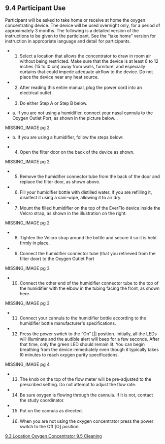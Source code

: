 ## 9.4 Participant Use

Participant will be asked to take home or receive at home the oxygen concentrating device.  The device will be used overnight only, for a period of approximately 3 months.  The following is a detailed version of the instructions to be given to the participant.  See the “take home” version for instruction in appropriate language and detail for participants.

* 1. Select a location that allows the concentrator to draw in room air without being restricted.  Make sure that the device is at least 6 to 12 inches (15 to l0 cm) away from walls, furniture, and especially curtains that could impede adequate airflow to the device. Do not place the device near any heat source. 
* 2. After reading this entire manual, plug the power cord into an electrical outlet.
* 3. Do either Step A or Step B below.

 * a. If you are not using a humidifier, connect your nasal cannula to the Oxygen Outlet Port, as shown in the picture below.         . 

MISSING_IMAGE pg 2

 * b. If you are using a humidifier, follow the steps below: 

* 4. Open the filter door on the back of the device as shown.

MISSING_IMAGE pg 2

* 5.	Remove the humidifier connector tube from the back of the door and replace the filter door, as shown above.
* 6. Fill your humidifier bottle with distilled water.  If you are refilling it, disinfect it using a sani-wipe, allowing it to air dry.
* 7. Mount the filled humidifier on the top of the EverFlo device inside the Velcro strap, as shown in the illustration on the right. 

MISSING_IMAGE pg 2

* 8. Tighten the Velcro strap around the bottle and secure it so it is held firmly in place.
* 9. Connect the humidifier connector tube (that you retrieved from the filter door) to the Oxygen Outlet Port  

MISSING_IMAGE pg 3

* 10. Connect the other end of the humidifier connector tube to the top of the humidifier with the elbow in the tubing facing the front, as shown here. 

MISSING_IMAGE pg 3

* 11. Connect your cannula to the humidifier bottle according to the humidifier bottle manufacturer's specifications.
* 12. Press the power switch to the “On” [|] position.  Initially, all the LEDs will illuminate and the audible alert will beep for a few seconds.  After that time, only the green LED should remain lit.  You can begin breathing from the device immediately even though it typically takes l0 minutes to reach oxygen purity specifications. 

MISSING_IMAGE pg 4

* 13. The knob on the top of the flow meter will be pre-adjusted to the prescribed setting.  Do not attempt to adjust the flow rate.
* 14. Be sure oxygen is flowing through the cannula. If it is not, contact the study coordinator.
* 15. Put on the cannula as directed.  
* 16. When you are not using the oxygen concentrator press the power switch to the Off [O] position


<div class="center">
<div class="btn-group">
  <a href=":pages_path:/manuals/oxygen-concentrator/9-03-location.md" class="btn btn-default">
    <span class="glyphicon glyphicon-chevron-left"></span>
    9.3 Location
  </a>

  <a href=":pages_path:/manuals/oxygen-concentrator" class="btn btn-default">
    <span class="glyphicon glyphicon-chevron-up"></span>
    Oxygen Concentrator
  </a>

  <a href=":pages_path:/manuals/oxygen-concentrator/9-05-cleaning.md" class="btn btn-success">
    9.5 Cleaning
    <span class="glyphicon glyphicon-chevron-right"></span>
  </a>
</div>
</div>